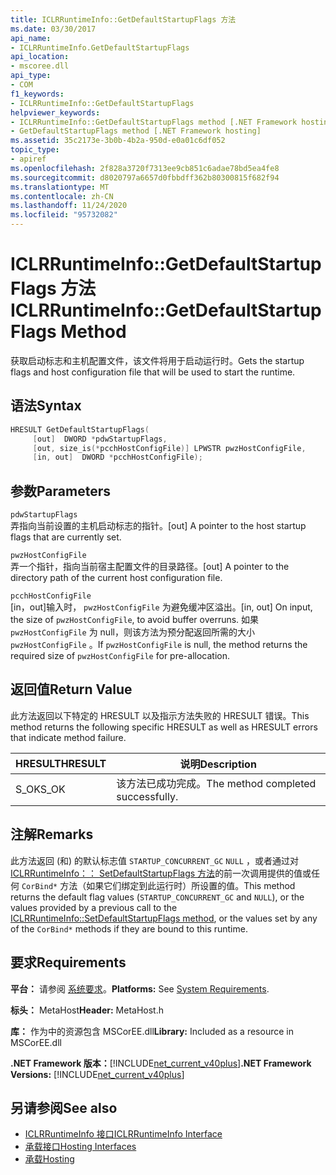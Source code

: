 ```yaml
---
title: ICLRRuntimeInfo::GetDefaultStartupFlags 方法
ms.date: 03/30/2017
api_name:
- ICLRRuntimeInfo.GetDefaultStartupFlags
api_location:
- mscoree.dll
api_type:
- COM
f1_keywords:
- ICLRRuntimeInfo::GetDefaultStartupFlags
helpviewer_keywords:
- ICLRRuntimeInfo::GetDefaultStartupFlags method [.NET Framework hosting]
- GetDefaultStartupFlags method [.NET Framework hosting]
ms.assetid: 35c2173e-3b0b-4b2a-950d-e0a01c6df052
topic_type:
- apiref
ms.openlocfilehash: 2f828a3720f7313ee9cb851c6adae78bd5ea4fe8
ms.sourcegitcommit: d8020797a6657d0fbbdff362b80300815f682f94
ms.translationtype: MT
ms.contentlocale: zh-CN
ms.lasthandoff: 11/24/2020
ms.locfileid: "95732082"
---
```

# <a name="iclrruntimeinfogetdefaultstartupflags-method"></a><span data-ttu-id="72c2a-102">ICLRRuntimeInfo::GetDefaultStartupFlags 方法</span><span class="sxs-lookup"><span data-stu-id="72c2a-102">ICLRRuntimeInfo::GetDefaultStartupFlags Method</span></span>

<span data-ttu-id="72c2a-103">获取启动标志和主机配置文件，该文件将用于启动运行时。</span><span class="sxs-lookup"><span data-stu-id="72c2a-103">Gets the startup flags and host configuration file that will be used to start the runtime.</span></span>  
  
## <a name="syntax"></a><span data-ttu-id="72c2a-104">语法</span><span class="sxs-lookup"><span data-stu-id="72c2a-104">Syntax</span></span>  
  
```cpp  
HRESULT GetDefaultStartupFlags(  
     [out]  DWORD *pdwStartupFlags,  
     [out, size_is(*pcchHostConfigFile)] LPWSTR pwzHostConfigFile,  
     [in, out]  DWORD *pcchHostConfigFile);  
```  
  
## <a name="parameters"></a><span data-ttu-id="72c2a-105">参数</span><span class="sxs-lookup"><span data-stu-id="72c2a-105">Parameters</span></span>  

 `pdwStartupFlags`  
 <span data-ttu-id="72c2a-106">弄指向当前设置的主机启动标志的指针。</span><span class="sxs-lookup"><span data-stu-id="72c2a-106">[out] A pointer to the host startup flags that are currently set.</span></span>  
  
 `pwzHostConfigFile`  
 <span data-ttu-id="72c2a-107">弄一个指针，指向当前宿主配置文件的目录路径。</span><span class="sxs-lookup"><span data-stu-id="72c2a-107">[out] A pointer to the directory path of the current host configuration file.</span></span>  
  
 `pcchHostConfigFile`  
 <span data-ttu-id="72c2a-108">[in，out]输入时， `pwzHostConfigFile` 为避免缓冲区溢出。</span><span class="sxs-lookup"><span data-stu-id="72c2a-108">[in, out] On input, the size of `pwzHostConfigFile`, to avoid buffer overruns.</span></span> <span data-ttu-id="72c2a-109">如果 `pwzHostConfigFile` 为 null，则该方法为预分配返回所需的大小 `pwzHostConfigFile` 。</span><span class="sxs-lookup"><span data-stu-id="72c2a-109">If `pwzHostConfigFile` is null, the method returns the required size of `pwzHostConfigFile` for pre-allocation.</span></span>  
  
## <a name="return-value"></a><span data-ttu-id="72c2a-110">返回值</span><span class="sxs-lookup"><span data-stu-id="72c2a-110">Return Value</span></span>  

 <span data-ttu-id="72c2a-111">此方法返回以下特定的 HRESULT 以及指示方法失败的 HRESULT 错误。</span><span class="sxs-lookup"><span data-stu-id="72c2a-111">This method returns the following specific HRESULT as well as HRESULT errors that indicate method failure.</span></span>  
  
|<span data-ttu-id="72c2a-112">HRESULT</span><span class="sxs-lookup"><span data-stu-id="72c2a-112">HRESULT</span></span>|<span data-ttu-id="72c2a-113">说明</span><span class="sxs-lookup"><span data-stu-id="72c2a-113">Description</span></span>|  
|-------------|-----------------|  
|<span data-ttu-id="72c2a-114">S_OK</span><span class="sxs-lookup"><span data-stu-id="72c2a-114">S_OK</span></span>|<span data-ttu-id="72c2a-115">该方法已成功完成。</span><span class="sxs-lookup"><span data-stu-id="72c2a-115">The method completed successfully.</span></span>|  
  
## <a name="remarks"></a><span data-ttu-id="72c2a-116">注解</span><span class="sxs-lookup"><span data-stu-id="72c2a-116">Remarks</span></span>  

 <span data-ttu-id="72c2a-117">此方法返回 (和) 的默认标志值 `STARTUP_CONCURRENT_GC` `NULL` ，或者通过对 [ICLRRuntimeInfo：： SetDefaultStartupFlags 方法](iclrruntimeinfo-setdefaultstartupflags-method.md)的前一次调用提供的值或任何 `CorBind*` 方法（如果它们绑定到此运行时）所设置的值。</span><span class="sxs-lookup"><span data-stu-id="72c2a-117">This method returns the default flag values (`STARTUP_CONCURRENT_GC` and `NULL`), or the values provided by a previous call to the [ICLRRuntimeInfo::SetDefaultStartupFlags method](iclrruntimeinfo-setdefaultstartupflags-method.md), or the values set by any of the `CorBind*` methods if they are bound to this runtime.</span></span>  
  
## <a name="requirements"></a><span data-ttu-id="72c2a-118">要求</span><span class="sxs-lookup"><span data-stu-id="72c2a-118">Requirements</span></span>  

 <span data-ttu-id="72c2a-119">**平台：** 请参阅 [系统要求](../../get-started/system-requirements.md)。</span><span class="sxs-lookup"><span data-stu-id="72c2a-119">**Platforms:** See [System Requirements](../../get-started/system-requirements.md).</span></span>  
  
 <span data-ttu-id="72c2a-120">**标头：** MetaHost</span><span class="sxs-lookup"><span data-stu-id="72c2a-120">**Header:** MetaHost.h</span></span>  
  
 <span data-ttu-id="72c2a-121">**库：** 作为中的资源包含 MSCorEE.dll</span><span class="sxs-lookup"><span data-stu-id="72c2a-121">**Library:** Included as a resource in MSCorEE.dll</span></span>  
  
 <span data-ttu-id="72c2a-122">**.NET Framework 版本：**[!INCLUDE[net_current_v40plus](../../../../includes/net-current-v40plus-md.md)]</span><span class="sxs-lookup"><span data-stu-id="72c2a-122">**.NET Framework Versions:** [!INCLUDE[net_current_v40plus](../../../../includes/net-current-v40plus-md.md)]</span></span>  
  
## <a name="see-also"></a><span data-ttu-id="72c2a-123">另请参阅</span><span class="sxs-lookup"><span data-stu-id="72c2a-123">See also</span></span>

- [<span data-ttu-id="72c2a-124">ICLRRuntimeInfo 接口</span><span class="sxs-lookup"><span data-stu-id="72c2a-124">ICLRRuntimeInfo Interface</span></span>](iclrruntimeinfo-interface.md)
- [<span data-ttu-id="72c2a-125">承载接口</span><span class="sxs-lookup"><span data-stu-id="72c2a-125">Hosting Interfaces</span></span>](hosting-interfaces.md)
- [<span data-ttu-id="72c2a-126">承载</span><span class="sxs-lookup"><span data-stu-id="72c2a-126">Hosting</span></span>](index.md)
